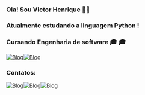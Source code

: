 ### Ola! Sou Victor Henrique 👋👋
### Atualmente estudando a linguagem Python !
### Cursando Engenharia de software 🎓 🎓 


[![Blog](https://img.shields.io/badge/Facebook-1877F2?style=for-the-badge&logo=facebook&logoColor=white)](https://www.facebook.com/victor.fernandes.1671/)[![Blog](https://img.shields.io/badge/Instagram-E4405F?style=for-the-badge&logo=instagram&logoColor=white)](https://www.instagram.com/pzrvitu/)


### Contatos: 


[![Blog](https://img.shields.io/badge/Microsoft_Outlook-0078D4?style=for-the-badge&logo=microsoft-outlook&logoColor=white)](mailto:vitinho_fs2@hotmail.com)[![Blog](https://img.shields.io/badge/Gmail-D14836?style=for-the-badge&logo=gmail&logoColor=white)](mailto:vitimfs2@gmail.com)[![Blog](https://img.shields.io/badge/WhatsApp-25D366?style=for-the-badge&logo=whatsapp&logoColor=white)](https://wa.me/5562994787932)
